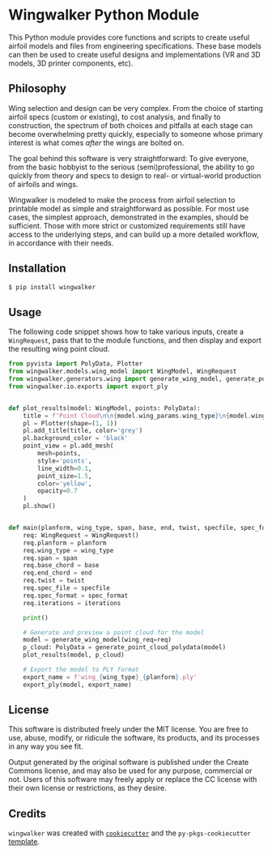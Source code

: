 # Wingwalker Python Module

This Python module provides core functions and scripts to create useful airfoil models
and files from engineering specifications.  These base models can then be used to 
create useful designs and implementations (VR and 3D models, 3D printer components, etc).

## Philosophy

Wing selection and design can be very complex.  From the choice of starting
airfoil specs (custom or existing), to cost analysis, and finally to construction, the spectrum of
both choices and pitfalls at each stage can become overwhelming pretty quickly, especially to 
someone whose primary interest is what comes _after_ the wings are bolted on. 

The goal behind this software is very straightforward:  To give everyone, from 
the basic hobbyist to the serious (semi)professional, the ability to go quickly from theory and
specs to design to real- or virtual-world production of airfoils and wings.

Wingwalker is modeled to make the process from airfoil selection to printable model as simple and straightforward
as possible.  For most use cases, the simplest approach, demonstrated in the examples, should be sufficient.  Those with more
strict or customized requirements still have access to the underlying steps, and can build up a more detailed workflow, in accordance
with their needs.

## Installation

```bash
$ pip install wingwalker
```

## Usage

The following code snippet shows how to take various inputs, create a `WingRequest`, pass that to the module functions,
and then display and export the resulting wing point cloud.

```python
from pyvista import PolyData, Plotter
from wingwalker.models.wing_model import WingModel, WingRequest
from wingwalker.generators.wing import generate_wing_model, generate_point_cloud_polydata
from wingwalker.io.exports import export_ply


def plot_results(model: WingModel, points: PolyData):
    title = f'Point Cloud\n\n{model.wing_params.wing_type}\n{model.wing_params.planform.name}'
    pl = Plotter(shape=(1, 1))
    pl.add_title(title, color='grey')
    pl.background_color = 'black'
    point_view = pl.add_mesh(
        mesh=points,
        style='points',
        line_width=0.1,
        point_size=1.5,
        color='yellow',
        opacity=0.7
    )
    pl.show()


def main(planform, wing_type, span, base, end, twist, specfile, spec_format, iterations):
    req: WingRequest = WingRequest()
    req.planform = planform
    req.wing_type = wing_type
    req.span = span
    req.base_chord = base
    req.end_chord = end
    req.twist = twist
    req.spec_file = specfile
    req.spec_format = spec_format
    req.iterations = iterations

    print()

    # Generate and preview a point cloud for the model
    model = generate_wing_model(wing_req=req)
    p_cloud: PolyData = generate_point_cloud_polydata(model)
    plot_results(model, p_cloud)

    # Export the model to PLY format
    export_name = f'wing_{wing_type}_{planform}.ply'
    export_ply(model, export_name)
```

## License

This software is distributed freely under the MIT license.  You are free to use, abuse, modify, 
or ridicule the software, its products, and its processes in any way you see fit.

Output generated by the original software is published under the Create Commons license, and may
also be used for any purpose, commercial or not.  Users of this software may freely apply or replace the CC 
license with their own license or restrictions, as they desire.

## Credits

`wingwalker` was created with [`cookiecutter`](https://cookiecutter.readthedocs.io/en/latest/) and the `py-pkgs-cookiecutter` [template](https://github.com/py-pkgs/py-pkgs-cookiecutter).
